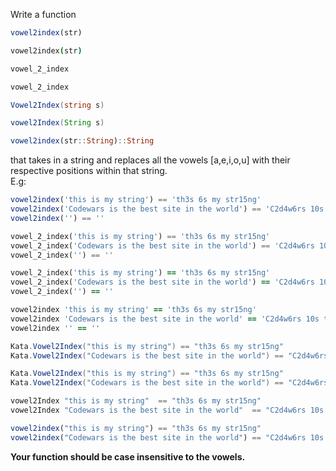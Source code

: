 Write a function 

```javascript
vowel2index(str)
```
```coffeescript
vowel2index(str)
```
```python
vowel_2_index
```
```ruby
vowel_2_index
```
```csharp
Vowel2Index(string s)
  ```
```java
vowel2Index(String s)
```
```julia
vowel2index(str::String)::String
```

that takes in a string and replaces all the vowels [a,e,i,o,u] with their respective positions within that string. <br/>
E.g: <br/>

```javascript
vowel2index('this is my string') == 'th3s 6s my str15ng'
vowel2index('Codewars is the best site in the world') == 'C2d4w6rs 10s th15 b18st s23t25 27n th32 w35rld'
vowel2index('') == ''
```
```python
vowel_2_index('this is my string') == 'th3s 6s my str15ng'
vowel_2_index('Codewars is the best site in the world') == 'C2d4w6rs 10s th15 b18st s23t25 27n th32 w35rld'
vowel_2_index('') == ''
```
```ruby
vowel_2_index('this is my string') == 'th3s 6s my str15ng'
vowel_2_index('Codewars is the best site in the world') == 'C2d4w6rs 10s th15 b18st s23t25 27n th32 w35rld'
vowel_2_index('') == ''
```
```coffeescript
vowel2index 'this is my string' == 'th3s 6s my str15ng'
vowel2index 'Codewars is the best site in the world' == 'C2d4w6rs 10s th15 b18st s23t25 27n th32 w35rld'
vowel2index '' == ''
```
```csharp
Kata.Vowel2Index("this is my string") == "th3s 6s my str15ng"
Kata.Vowel2Index("Codewars is the best site in the world") == "C2d4w6rs 10s th15 b18st s23t25 27n th32 w35rld"
```
```java
Kata.Vowel2Index("this is my string") == "th3s 6s my str15ng"
Kata.Vowel2Index("Codewars is the best site in the world") == "C2d4w6rs 10s th15 b18st s23t25 27n th32 w35rld"
```
```haskell
vowel2Index "this is my string"  == "th3s 6s my str15ng"
vowel2Index "Codewars is the best site in the world"  == "C2d4w6rs 10s th15 b18st s23t25 27n th32 w35rld"
```
```julia
vowel2index("this is my string") == "th3s 6s my str15ng"
vowel2index("Codewars is the best site in the world") == "C2d4w6rs 10s th15 b18st s23t25 27n th32 w35rld"
```
<b> Your function should be case insensitive to the vowels.
